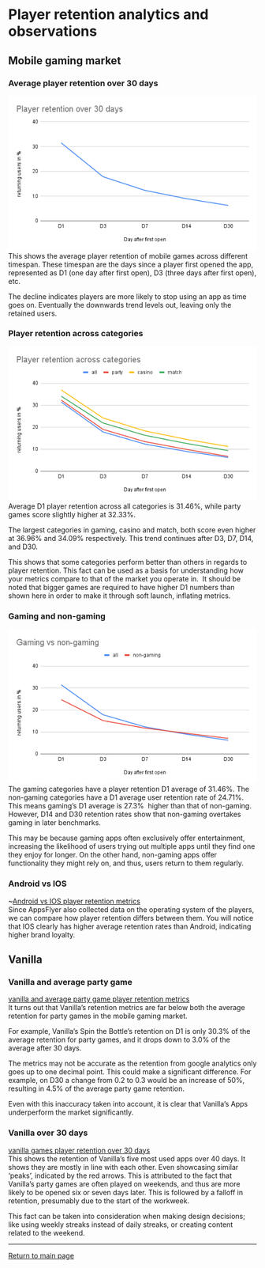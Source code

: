 # Player retention analytics and observations

## Mobile gaming market

### Average player retention over 30 days
![average player retention metrics over 30 days](https://github.com/NickVanGerwen/GamificationForPlayerRetention/blob/Readme/player%20retention%20charts/Player%20retention%20over%2030%20days.png)
<br />
This shows the average player retention of mobile games across different timespan. These timespan are the days since a player first opened the app, represented as D1 (one day after first open), D3 (three days after first open), etc. 

The decline indicates players are more likely to stop using an app as time goes on. Eventually the downwards trend levels out, leaving only the retained users.

### Player retention across categories
![player retention metrics across categories](https://github.com/NickVanGerwen/GamificationForPlayerRetention/blob/Readme/player%20retention%20charts/Player%20retention%20across%20categories.png)
<br />
Average D1 player retention across all categories is 31.46%, while party games score slightly higher at 32.33%. 

The largest categories in gaming, casino and match, both score even higher at 36.96% and 34.09% respectively. This trend continues after D3, D7, D14, and D30. 

This shows that some categories perform better than others in regards to player retention. This fact can be used as a basis for understanding how your metrics compare to that of the market you operate in.  It should be noted that bigger games are required to have higher D1 numbers than shown here in order to make it through soft launch, inflating metrics.   

### Gaming and non-gaming
![gaming and non-gaming player retention metrics](https://github.com/NickVanGerwen/GamificationForPlayerRetention/blob/Readme/player%20retention%20charts/Gaming%20vs%20non-gaming.png)
<br />
The gaming categories have a player retention D1 average of 31.46%. The non-gaming categories have a D1 average user retention rate of 24.71%. This means gaming’s D1 average is 27.3%  higher than that of non-gaming. However, D14 and D30 retention rates show that non-gaming overtakes gaming in later benchmarks.

This may be because gaming apps often exclusively offer entertainment, increasing the likelihood of users trying out multiple apps until they find one they enjoy for longer. On the other hand, non-gaming apps offer functionality they might rely on, and thus, users return to them regularly.

### Android vs IOS
~[Android vs IOS player retention metrics](https://github.com/NickVanGerwen/GamificationForPlayerRetention/blob/Readme/player%20retention%20charts/Android%20and%20IOS.png)
<br />
Since AppsFlyer also collected data on the operating system of the players, we can compare how player retention differs between them. You will notice that IOS clearly has higher average retention rates than Android, indicating higher brand loyalty.

## Vanilla
### Vanilla and average party game
[vanilla and average party game player retention metrics](https://github.com/NickVanGerwen/GamificationForPlayerRetention/blob/Readme/player%20retention%20charts/Vanilla%20and%20party%20games.png)
<br />
It turns out that Vanilla’s retention metrics are far below both the average retention for party games in the mobile gaming market. 

For example, Vanilla’s Spin the Bottle’s retention on D1 is only 30.3% of the average retention for party games, and it drops down to 3.0% of the average after 30 days. 

The metrics may not be accurate as the retention from google analytics only goes up to one decimal point. This could make a significant difference. For example, on D30 a change from 0.2 to 0.3 would be an increase of 50%, resulting in 4.5% of the average party game retention.

Even with this inaccuracy taken into account, it is clear that Vanilla’s Apps underperform the market significantly. 

### Vanilla over 30 days
[vanilla games player retention over 30 days](https://github.com/NickVanGerwen/GamificationForPlayerRetention/blob/Readme/player%20retention%20charts/Vanilla%20games.png)
<br />
This shows the retention of Vanilla’s five most used apps over 40 days. It shows they are mostly in line with each other. Even showcasing similar ‘peaks’, indicated by the red arrows. This is attributed to the fact that Vanilla’s party games are often played on weekends, and thus are more likely to be opened six or seven days later. This is followed by a falloff in retention, presumably due to the start of the workweek.

This fact can be taken into consideration when making design decisions; like using weekly streaks instead of daily streaks, or creating content related to the weekend.








---
[Return to main page](https://github.com/NickVanGerwen/GamificationForPlayerRetention/blob/Readme/README.md#analytics--observations)
